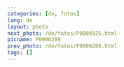 ```yaml
---
categories: [de, fotos]
lang: de
layout: photo
next_photo: /de/fotos/P0000325.html
picname: P0000289
prev_photo: /de/fotos/P0000288.html
tags: []
---
```

